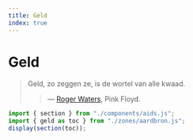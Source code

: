 ```yaml
---
title: Geld
index: true
---
```

# Geld
> Geld, zo zeggen ze, is de wortel van alle kwaad.
> > — [Roger Waters](https://en.wikipedia.org/wiki/Money_(Pink_Floyd_song)), Pink Floyd.
~~~js
import { section } from "./components/aids.js";
import { geld as toc } from "./zones/aardbron.js";
display(section(toc));
~~~
